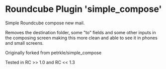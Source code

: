 Roundcube Plugin 'simple_compose'
==================================

Simple Roundcube compose new mail.

Removes the destination folder, some "to" fields and some other inputs in the composing screen making this more clean and able to see it in phones and small screens.

Originally forked from petrkle/simple_compose

Tested in RC >> 1.0 and RC << 1.3


